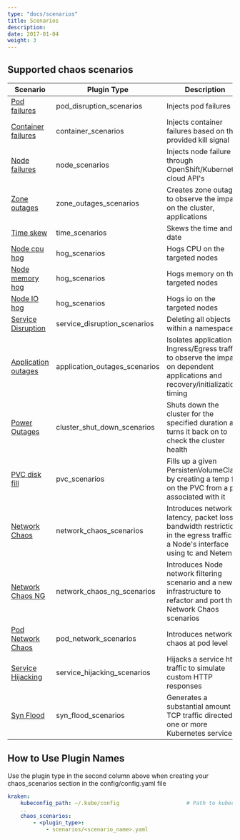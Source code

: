 ```yaml
---
type: "docs/scenarios"
title: Scenarios
description: 
date: 2017-01-04
weight: 3
---
```


## Supported chaos scenarios

| **Scenario**   | **Plugin Type**   |  **Description** |
| ------------------------------------------- | ------------------------------------------- | ------------------------------------------------------------------ |
| [Pod failures](docs/scenarios/pod-scenario/_index.md) | pod_disruption_scenarios | Injects pod failures   |                                      
| [Container failures](docs/scenarios/container-scenario/_index.md) | container_scenarios | Injects container failures based on the provided kill signal | 
| [Node failures](docs/scenarios/node-scenarios/_index.md) | node_scenarios | Injects node failure through OpenShift/Kubernetes, cloud API's  |
| [Zone outages](docs/scenarios/zone-outage-scenarios/_index.md) | zone_outages_scenarios | Creates zone outage to observe the impact on the cluster, applications |
| [Time skew](docs/scenarios/time-scenarios/_index.md) | time_scenarios | Skews the time and date                            |               
| [Node cpu hog](docs/scenarios/cpu-hog-scenario/_index.md) | hog_scenarios | Hogs CPU on the targeted nodes |
| [Node memory hog](docs/scenarios/memory-hog-scenario/_index.md) | hog_scenarios | Hogs memory on the targeted nodes   |                       
| [Node IO hog](docs/scenarios/io-hog-scenario/_index.md) | hog_scenarios| Hogs io on the targeted nodes              |                       
| [Service Disruption](docs/scenarios/service-disruption-scenarios/_index.md) | service_disruption_scenarios | Deleting all objects within a namespace          |                 
| [Application outages](docs/scenarios/application-outage/_index.md) | application_outages_scenarios | Isolates application Ingress/Egress traffic to observe the impact on dependent applications and recovery/initialization timing  |
| [Power Outages](docs/scenarios/power-outage-scenarios/_index.md) | cluster_shut_down_scenarios | Shuts down the cluster for the specified duration and turns it back on to check the cluster health |
| [PVC disk fill](docs/scenarios/pvc-scenario/_index.md) | pvc_scenarios | Fills up a given PersistenVolumeClaim by creating a temp file on the PVC from a pod associated with it |
| [Network Chaos](docs/scenarios/network-chaos-scenario/_index.md) | network_chaos_scenarios | Introduces network latency, packet loss, bandwidth restriction in the egress traffic of a Node's interface using tc and Netem |
| [Network Chaos NG](docs/scenarios/network-chaos-ng-scenario/_index.md) | network_chaos_ng_scenarios | Introduces Node network filtering scenario and a new infrastructure to refactor and port the Network Chaos scenarios |
| [Pod Network Chaos](docs/scenarios/pod-network-scenario/_index.md) | pod_network_scenarios | Introduces network chaos at pod level                        | 
| [Service Hijacking](docs/scenarios/service-hijacking-scenario/_index.md) | service_hijacking_scenarios | Hijacks a service http traffic to simulate custom HTTP responses |
| [Syn Flood](docs/scenarios/syn-flood-scenario/_index.md) | syn_flood_scenarios | Generates a substantial amount of TCP traffic directed at one or more Kubernetes services |



## How to Use Plugin Names
Use the plugin type in the second column above when creating your chaos_scenarios section in the config/config.yaml file
```yaml
kraken:
    kubeconfig_path: ~/.kube/config                     # Path to kubeconfig
    .. 
    chaos_scenarios:
        - <plugin_type>:
            - scenarios/<scenario_name>.yaml
  ```